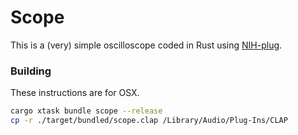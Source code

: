 # Scope

This is a (very) simple oscilloscope coded in Rust using [NIH-plug](https://github.com/robbert-vdh/nih-plug).

### Building

These instructions are for OSX.

```bash
cargo xtask bundle scope --release
cp -r ./target/bundled/scope.clap /Library/Audio/Plug-Ins/CLAP
```
